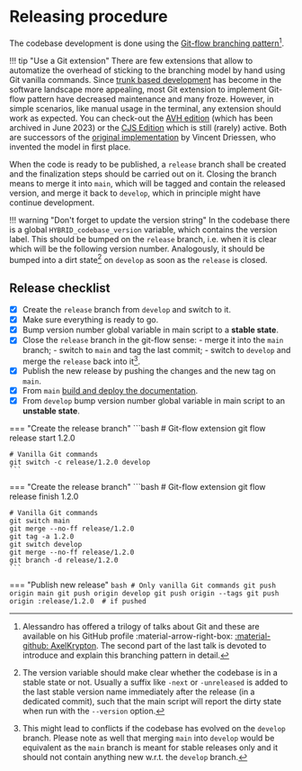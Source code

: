 # Releasing procedure

The codebase development is done using the [Git-flow branching pattern](http://nvie.com/git-model)[^1].

!!! tip "Use a Git extension"
    There are few extensions that allow to automatize the overhead of sticking to the branching model by hand using Git vanilla commands.
    Since [trunk based development](https://trunkbaseddevelopment.com) has become in the software landscape more appealing, most Git extension to implement Git-flow pattern have decreased maintenance and many froze.
    However, in simple scenarios, like manual usage in the terminal, any extension should work as expected.
    You can check-out the [AVH edition](https://github.com/petervanderdoes/gitflow-avh) (which has been archived in June 2023) or the [CJS Edition](https://github.com/CJ-Systems/gitflow-cjs) which is still (rarely) active.
    Both are successors of the [original implementation](https://github.com/nvie/gitflow) by Vincent Driessen, who invented the model in first place.

When the code is ready to be published, a `release` branch shall be created and the finalization steps should be carried out on it.
Closing the branch means to merge it into `main`, which will be tagged and contain the released version, and merge it back to `develop`, which in principle might have continue development.

!!! warning "Don't forget to update the version string"
    In the codebase there is a global `HYBRID_codebase_version` variable, which contains the version label.
    This should be bumped on the `release` branch, i.e. when it is clear which will be the following version number.
    Analogously, it should be bumped into a dirt state[^2] on `develop` as soon as the `release` is closed.

[^1]:
    Alessandro has offered a trilogy of talks about Git and these are available on his GitHub profile :material-arrow-right-box: [:material-github: AxelKrypton](https://github.com/AxelKrypton/Git-crash-course).
    The second part of the last talk is devoted to introduce and explain this branching pattern in detail.

[^2]:
    The version variable should make clear whether the codebase is in a stable state or not.
    Usually a suffix like `-next` or `-unreleased` is added to the last stable version name immediately after the release (in a dedicated commit), such that the main script will report the dirty state when run with the `--version` option.

## Release checklist

- [x] Create the `release` branch from `develop` and switch to it.
- [x] Make sure everything is ready to go.
- [x] Bump version number global variable in main script to a **stable state**.
- [x] Close the `release` branch in the git-flow sense:
      - merge it into the `main` branch;
      - switch to `main` and tag the last commit;
      - switch to `develop` and merge the `release` back into it[^3].
- [x] Publish the new release by pushing the changes and the new tag on `main`.
- [x] From `main` [build and deploy the documentation](building_docs.md).
- [x] From `develop` bump version number global variable in main script to an **unstable state**.

=== "Create the release branch"
    ```bash
    # Git-flow extension
    git flow release start 1.2.0

    # Vanilla Git commands
    git switch -c release/1.2.0 develop
    ```

=== "Create the release branch"
    ```bash
    # Git-flow extension
    git flow release finish 1.2.0

    # Vanilla Git commands
    git switch main
    git merge --no-ff release/1.2.0
    git tag -a 1.2.0
    git switch develop
    git merge --no-ff release/1.2.0
    git branch -d release/1.2.0
    ```

=== "Publish new release"
    ```bash
    # Only vanilla Git commands
    git push origin main
    git push origin develop
    git push origin --tags
    git push origin :release/1.2.0  # if pushed
    ```

[^3]:
    This might lead to conflicts if the codebase has evolved on the `develop` branch.
    Please note as well that merging `main` into `develop` would be equivalent as the `main` branch is meant for stable releases only and it should not contain anything new w.r.t. the `develop` branch.
